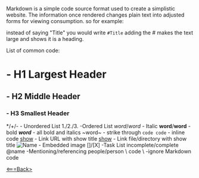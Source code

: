 Markdown is a simple code source format used to create a simplistic website. The information once rendered changes plain text into adjusted forms for viewing consumption. so for example:

instead of saying "Title" you would write `#Title`
adding the # makes the text large and shows it is a heading.

List of common code:

# 			- H1 Largest Header
##			- H2 Middle Header
###			- H3 Smallest Header
*/+/-			- Unordered List
1./2./3.			-Ordered List
*word*/_word_	- Italic
**word**/__word__	- bold
***word***		- all bold and italics
~word~			- strike through
`code code`		- inline code
[show](URL)		- Link URL with show title
[show](location)	- Link file/directory with show title
![Name](URL/Location)	- Embedded image
[]/[X]			-Task List incomplete/complete
@name			-Mentioning/referencing people/person
\ code \			-ignore Markdown code

[<===Back>](README.md) 
